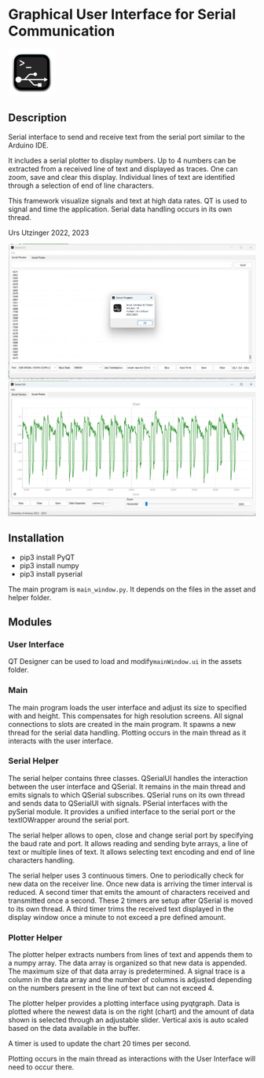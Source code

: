 # Graphical User Interface for Serial Communication
![Serial Monitor](assets/serial_96.png)

## Description
Serial interface to send and receive text from the serial port similar to the Arduino IDE.

It includes a serial plotter to display numbers. Up to 4 numbers can be extracted from a received line of text and displayed as traces.
One can zoom, save and clear this display. Individual lines of text are identified through a selection of end of line characters.

This framework visualize signals and text at high data rates. QT is used to signal and time the application. Serial data handling occurs in its own thread.

Urs Utzinger
2022, 2023

![Serial Monitor](assets/SerialMonitor.png)
![Serial Monitor](assets/SerialPlotter.png)

## Installation
- pip3 install PyQT
- pip3 install numpy
- pip3 install pyserial

The main program is ```main_window.py```. It depends on the files in the asset and helper folder.

## Modules
### User Interface
QT Designer can be used to load and modify```mainWindow.ui``` in the assets folder.

### Main
The main program loads the user interface and adjust its size to specified with and height. This compensates for high resolution screens. All signal connections to slots are created in the main program. It spawns a new thread for the serial data handling. 
Plotting occurs in the main thread as it interacts with the user interface.

### Serial Helper
The serial helper contains three classes. QSerialUI handles the interaction between the user interface and QSerial. It remains in the main thread and emits signals to which QSerial subscribes. QSerial runs on its own thread and sends data to QSerialUI with signals. PSerial interfaces with the pySerial module. It provides a unified interface to the serial port or the textIOWrapper around the serial port.

The serial helper allows to open, close and change serial port by specifying the baud rate and port. It allows reading and sending byte arrays, a line of text or multiple lines of text. It allows selecting text encoding and end of line characters handling.

The serial helper uses 3 continuous timers. One to periodically check for new data on the receiver line. Once new data is arriving the timer interval is reduced. A second timer that emits the amount of characters received and transmitted once a second. These 2 timers are setup after QSerial is moved to its own thread. A third timer trims the received text displayed in the display window once a minute to not exceed a pre defined amount.

### Plotter Helper
The plotter helper extracts numbers from lines of text and appends them to a numpy array. The data array is organized so that new data is appended. The maximum size of that data array is predetermined. A signal trace is a column in the data array and the number of columns is adjusted depending on the numbers present in the line of text but can not exceed 4.

The plotter helper provides a plotting interface using pyqtgraph. Data is plotted where the newest data is on the right (chart) and the amount of data shown is selected through an adjustable slider. Vertical axis is auto scaled based on the data available in the buffer.

A timer is used to update the chart 20 times per second.

Plotting occurs in the main thread as interactions with the User Interface will need to occur there.
